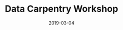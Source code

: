 ---
title: Data Carpentry Workshop
date: 2019-03-04
end_date: 2019-03-05
instructors:
- Stephanie Thiede
- Zena Lapp
helpers:
- Mike Wolfe
site: https://UMSWC.github.io/2019-03-04-umich-genomics
etherpad: http://pad.software-carpentry.org/2019-03-04-umich-genomics
eventbrite: 
---